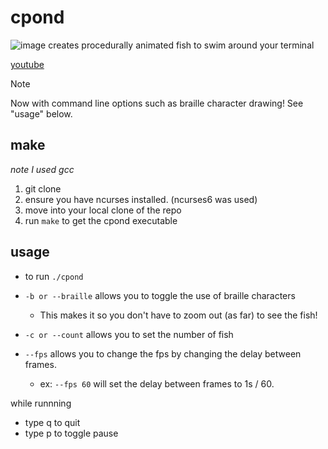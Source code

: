 # cpond
![image](https://github.com/user-attachments/assets/a8dddebd-af3d-4e20-a346-9742b1322300)
creates procedurally animated fish to swim around your terminal

[youtube](https://www.youtube.com/watch?v=OaGTJ6GPloo)

> [!NOTE]
> Now with command line options such as braille character drawing!
> See "usage" below.

## make

_note I used gcc_

1. git clone
2. ensure you have ncurses installed. (ncurses6 was used)
3. move into your local clone of the repo
4. run `make` to get the cpond executable

## usage
- to run `./cpond`

- `-b or --braille` allows you to toggle the use of braille characters
    - This makes it so you don't have to zoom out (as far) to see the fish!
- `-c or --count` allows you to set the number of fish
- `--fps` allows you to change the fps by changing the delay between frames.
    - ex: `--fps 60` will set the delay between frames to 1s / 60.

while runnning

- type q to quit
- type p to toggle pause
